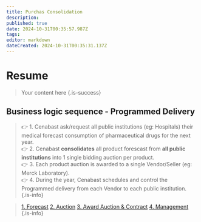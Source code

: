 ```yaml
---
title: Purchas Consolidation
description: 
published: true
date: 2024-10-31T00:35:57.987Z
tags: 
editor: markdown
dateCreated: 2024-10-31T00:35:31.137Z
---
```


# Resume
> Your content here
{.is-success}

## Business logic sequence - Programmed Delivery

> 👉 1. Cenabast ask/request all public institutions (eg: Hospitals) their medical forecast consumption of pharmaceutical drugs for the next year.\
> 👉 2. Cenabast **consolidates** all product forescast from **all public institutions** into 1 single bidding auction per product.\
> 👉 3. Each product auction is awarded to a single Vendor/Seller (eg: Merck Laboratory).\
> 👉 4. During the year, Cenabast schedules and control the Programmed delivery from each Vendor to each public institution.
{.is-info}


> [1. Forecast](./1_forecast.md)
> [2. Auction](2_auction.md)
> [3. Award Auction & Contract](3_award.md)
> [4. Management](4_management.md)
{.is-info}